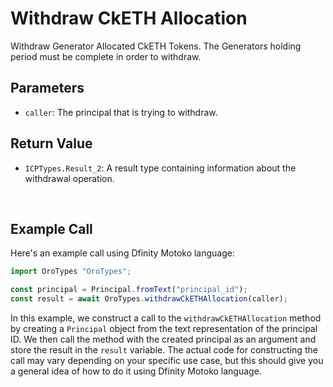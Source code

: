 # Withdraw CkETH Allocation

Withdraw Generator Allocated CkETH Tokens. The Generators holding period must be complete in order to withdraw.

## **Parameters**

- `caller`: The principal that is trying to withdraw.

## **Return Value**

- `ICPTypes.Result_2`: A result type containing information about the withdrawal operation.

&nbsp;

## **Example Call**

Here's an example call using Dfinity Motoko language:

```Javascript
import OroTypes "OroTypes";

const principal = Principal.fromText("principal_id");
const result = await OroTypes.withdrawCkETHAllocation(caller);
```

In this example, we construct a call to the `withdrawCkETHAllocation` method by creating a `Principal` object from the text representation of the principal ID. We then call the method with the created principal as an argument and store the result in the `result` variable. The actual code for constructing the call may vary depending on your specific use case, but this should give you a general idea of how to do it using Dfinity Motoko language.